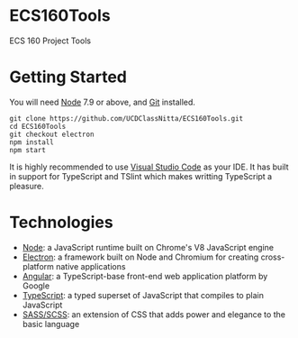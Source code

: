 # ECS160Tools
ECS 160 Project Tools


# Getting Started

You will need [Node](https://nodejs.org/en/download/current/) 7.9 or above, and [Git](https://git-scm.com/download/) installed.

```
git clone https://github.com/UCDClassNitta/ECS160Tools.git
cd ECS160Tools
git checkout electron
npm install
npm start
```


It is highly recommended to use [Visual Studio Code](https://code.visualstudio.com/) as your IDE. It has built in support for TypeScript and TSlint which makes writting TypeScript a pleasure.

# Technologies
- [Node](https://nodejs.org/en/about/): a JavaScript runtime built on Chrome's V8 JavaScript engine
- [Electron](https://electron.atom.io/): a framework built on Node and Chromium for creating cross-platform native applications
- [Angular](https://angular.io/docs): a TypeScript-base front-end web application platform by Google
- [TypeScript](https://www.typescriptlang.org/): a typed superset of JavaScript that compiles to plain JavaScript
- [SASS/SCSS](http://sass-lang.com/): an extension of CSS that adds power and elegance to the basic language